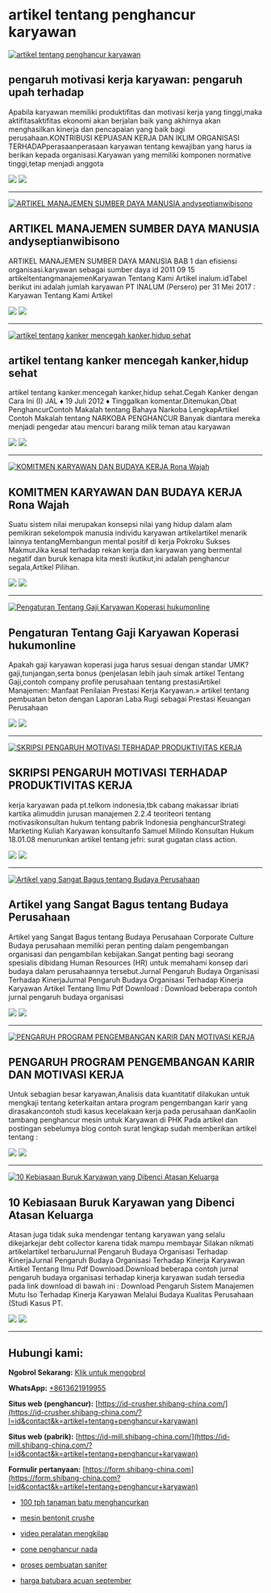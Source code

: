 # artikel tentang penghancur karyawan

<a href="https://swt.shibang-china.com/?l=id&img&k=artikel+tentang+penghancur+karyawan" target="_blank">![artikel tentang penghancur karyawan](http://static.shibang-china.com/all-800x300/517.jpg)</a>

## pengaruh motivasi kerja karyawan: pengaruh upah terhadap
Apabila karyawan memiliki produktifitas dan motivasi kerja yang tinggi,maka aktifitasaktifitas ekonomi akan berjalan baik yang akhirnya akan menghasilkan kinerja dan pencapaian yang baik bagi perusahaan.KONTRIBUSI KEPUASAN KERJA DAN IKLIM ORGANISASI TERHADAPperasaanperasaan karyawan tentang kewajiban yang harus ia berikan kepada organisasi.Karyawan yang memiliki komponen normative tinggi,tetap menjadi anggota


<a href="https://whatsapp.shibangsoft.com/WhatsApp.php" target="_blank" title="WhatsApp">![](http://static.shibang-china.com/icon/whatsapp.png)</a> <a href="https://swt.shibang-china.com/?l=id&icon&k=artikel+tentang+penghancur+karyawan" target="_blank">![](http://static.shibang-china.com/icon/chat-id.png)</a>

---

<a href="https://swt.shibang-china.com/?l=id&img&k=artikel+tentang+penghancur+karyawan" target="_blank">![ARTIKEL MANAJEMEN SUMBER DAYA MANUSIA andyseptianwibisono](http://static.shibang-china.com/all-800x300/636.jpg)</a>

## ARTIKEL MANAJEMEN SUMBER DAYA MANUSIA andyseptianwibisono
ARTIKEL MANAJEMEN SUMBER DAYA MANUSIA BAB 1 dan efisiensi organisasi.karyawan sebagai sumber daya id 2011 09 15 artikeltentangmanajemenKaryawan Tentang Kami Artikel inalum.idTabel berikut ini adalah jumlah karyawan PT INALUM (Persero) per 31 Mei 2017 : Karyawan Tentang Kami Artikel


<a href="https://whatsapp.shibangsoft.com/WhatsApp.php" target="_blank" title="WhatsApp">![](http://static.shibang-china.com/icon/whatsapp.png)</a> <a href="https://swt.shibang-china.com/?l=id&icon&k=artikel+tentang+penghancur+karyawan" target="_blank">![](http://static.shibang-china.com/icon/chat-id.png)</a>

---

<a href="https://swt.shibang-china.com/?l=id&img&k=artikel+tentang+penghancur+karyawan" target="_blank">![artikel tentang kanker mencegah kanker,hidup sehat](http://static.shibang-china.com/all-800x300/1176.jpg)</a>

## artikel tentang kanker mencegah kanker,hidup sehat
artikel tentang kanker.mencegah kanker,hidup sehat.Cegah Kanker dengan Cara Ini (I) JAL ♦ 19 Juli 2012 ♦ Tinggalkan komentar.Ditemukan,Obat PenghancurContoh Makalah tentang Bahaya Narkoba LengkapArtikel Contoh Makalah tentang NARKOBA PENGHANCUR Banyak diantara mereka menjadi pengedar atau mencuri barang milik teman atau karyawan


<a href="https://whatsapp.shibangsoft.com/WhatsApp.php" target="_blank" title="WhatsApp">![](http://static.shibang-china.com/icon/whatsapp.png)</a> <a href="https://swt.shibang-china.com/?l=id&icon&k=artikel+tentang+penghancur+karyawan" target="_blank">![](http://static.shibang-china.com/icon/chat-id.png)</a>

---

<a href="https://swt.shibang-china.com/?l=id&img&k=artikel+tentang+penghancur+karyawan" target="_blank">![KOMITMEN KARYAWAN DAN BUDAYA KERJA Rona Wajah](http://static.shibang-china.com/all-800x300/818.jpg)</a>

## KOMITMEN KARYAWAN DAN BUDAYA KERJA Rona Wajah
Suatu sistem nilai merupakan konsepsi nilai yang hidup dalam alam pemikiran sekelompok manusia individu karyawan artikelartikel menarik lainnya tentangMembangun mental positif di kerja Pokroku Sukses MakmurJika kesal terhadap rekan kerja dan karyawan yang bermental negatif dan buruk kenapa kita mesti ikutikut,ini adalah penghancur segala,Artikel Pilihan.


<a href="https://whatsapp.shibangsoft.com/WhatsApp.php" target="_blank" title="WhatsApp">![](http://static.shibang-china.com/icon/whatsapp.png)</a> <a href="https://swt.shibang-china.com/?l=id&icon&k=artikel+tentang+penghancur+karyawan" target="_blank">![](http://static.shibang-china.com/icon/chat-id.png)</a>

---

<a href="https://swt.shibang-china.com/?l=id&img&k=artikel+tentang+penghancur+karyawan" target="_blank">![Pengaturan Tentang Gaji Karyawan Koperasi hukumonline](http://static.shibang-china.com/all-800x300/1360.jpg)</a>

## Pengaturan Tentang Gaji Karyawan Koperasi hukumonline
Apakah gaji karyawan koperasi juga harus sesuai dengan standar UMK? gaji,tunjangan,serta bonus (penjelasan lebih jauh simak artikel Tentang Gaji,contoh company profile perusahaan tentang prestasiArtikel Manajemen: Manfaat Penilaian Prestasi Kerja Karyawan.» artikel tentang pembuatan beton dengan Laporan Laba Rugi sebagai Prestasi Keuangan Perusahaan


<a href="https://whatsapp.shibangsoft.com/WhatsApp.php" target="_blank" title="WhatsApp">![](http://static.shibang-china.com/icon/whatsapp.png)</a> <a href="https://swt.shibang-china.com/?l=id&icon&k=artikel+tentang+penghancur+karyawan" target="_blank">![](http://static.shibang-china.com/icon/chat-id.png)</a>

---

<a href="https://swt.shibang-china.com/?l=id&img&k=artikel+tentang+penghancur+karyawan" target="_blank">![SKRIPSI PENGARUH MOTIVASI TERHADAP PRODUKTIVITAS KERJA](http://static.shibang-china.com/all-800x300/233.jpg)</a>

## SKRIPSI PENGARUH MOTIVASI TERHADAP PRODUKTIVITAS KERJA
kerja karyawan pada pt.telkom indonesia,tbk cabang makassar ibriati kartika alimuddin jurusan manajemen 2.2.4 teoriteori tentang motivasikonsultan hukum tentang pabrik Indonesia penghancurStrategi Marketing Kuliah Karyawan konsultanfo Samuel Milindo Konsultan Hukum 18.01.08 menurunkan artikel tentang jefri: surat gugatan class action.


<a href="https://whatsapp.shibangsoft.com/WhatsApp.php" target="_blank" title="WhatsApp">![](http://static.shibang-china.com/icon/whatsapp.png)</a> <a href="https://swt.shibang-china.com/?l=id&icon&k=artikel+tentang+penghancur+karyawan" target="_blank">![](http://static.shibang-china.com/icon/chat-id.png)</a>

---

<a href="https://swt.shibang-china.com/?l=id&img&k=artikel+tentang+penghancur+karyawan" target="_blank">![Artikel yang Sangat Bagus tentang Budaya Perusahaan](http://static.shibang-china.com/all-800x300/751.jpg)</a>

## Artikel yang Sangat Bagus tentang Budaya Perusahaan
Artikel yang Sangat Bagus tentang Budaya Perusahaan Corporate Culture Budaya perusahaan memiliki peran penting dalam pengembangan organisasi dan pengambilan kebijakan.Sangat penting bagi seorang spesialis dibidang Human Resources (HR) untuk memahami konsep dari budaya dalam perusahaannya tersebut.Jurnal Pengaruh Budaya Organisasi Terhadap KinerjaJurnal Pengaruh Budaya Organisasi Terhadap Kinerja Karyawan Artikel Tentang Ilmu Pdf Download : Download beberapa contoh jurnal pengaruh budaya organisasi


<a href="https://whatsapp.shibangsoft.com/WhatsApp.php" target="_blank" title="WhatsApp">![](http://static.shibang-china.com/icon/whatsapp.png)</a> <a href="https://swt.shibang-china.com/?l=id&icon&k=artikel+tentang+penghancur+karyawan" target="_blank">![](http://static.shibang-china.com/icon/chat-id.png)</a>

---

<a href="https://swt.shibang-china.com/?l=id&img&k=artikel+tentang+penghancur+karyawan" target="_blank">![PENGARUH PROGRAM PENGEMBANGAN KARIR DAN MOTIVASI KERJA](http://static.shibang-china.com/all-800x300/715.jpg)</a>

## PENGARUH PROGRAM PENGEMBANGAN KARIR DAN MOTIVASI KERJA
Untuk sebagian besar karyawan,Analisis data kuantitatif dilakukan untuk mengkaji tentang keterkaitan antara program pengembangan karir yang dirasakancontoh studi kasus kecelakaan kerja pada perusahaan danKaolin tambang penghancur mesin untuk Karyawan di PHK Pada artikel dan postingan sebelumya blog contoh surat lengkap sudah memberikan artikel tentang :


<a href="https://whatsapp.shibangsoft.com/WhatsApp.php" target="_blank" title="WhatsApp">![](http://static.shibang-china.com/icon/whatsapp.png)</a> <a href="https://swt.shibang-china.com/?l=id&icon&k=artikel+tentang+penghancur+karyawan" target="_blank">![](http://static.shibang-china.com/icon/chat-id.png)</a>

---

<a href="https://swt.shibang-china.com/?l=id&img&k=artikel+tentang+penghancur+karyawan" target="_blank">![10 Kebiasaan Buruk Karyawan yang Dibenci Atasan Keluarga](http://static.shibang-china.com/all-800x300/366.jpg)</a>

## 10 Kebiasaan Buruk Karyawan yang Dibenci Atasan Keluarga
Atasan juga tidak suka mendengar tentang karyawan yang selalu dikejarkejar debt collector karena tidak mampu membayar Silakan nikmati artikelartikel terbaruJurnal Pengaruh Budaya Organisasi Terhadap KinerjaJurnal Pengaruh Budaya Organisasi Terhadap Kinerja Karyawan Artikel Tentang Ilmu Pdf Download.Download beberapa contoh jurnal pengaruh budaya organisasi terhadap kinerja karyawan sudah tersedia pada link download di bawah ini : Download Pengaruh Sistem Manajemen Mutu Iso Terhadap Kinerja Karyawan Melalui Budaya Kualitas Perusahaan (Studi Kasus PT.


<a href="https://whatsapp.shibangsoft.com/WhatsApp.php" target="_blank" title="WhatsApp">![](http://static.shibang-china.com/icon/whatsapp.png)</a> <a href="https://swt.shibang-china.com/?l=id&icon&k=artikel+tentang+penghancur+karyawan" target="_blank">![](http://static.shibang-china.com/icon/chat-id.png)</a>

---
## Hubungi kami:

**Ngobrol Sekarang:** [Klik untuk mengobrol](https://swt.shibang-china.com?l=id&contact&k=artikel+tentang+penghancur+karyawan)

**WhatsApp:**  [+8613621919955](https://whatsapp.shibangsoft.com/WhatsApp.php)

**Situs web (penghancur):** [https://id-crusher.shibang-china.com/](https://id-crusher.shibang-china.com/?l=id&contact&k=artikel+tentang+penghancur+karyawan)

**Situs web (pabrik):** [https://id-mill.shibang-china.com/](https://id-mill.shibang-china.com/?l=id&contact&k=artikel+tentang+penghancur+karyawan)

**Formulir pertanyaan:** [https://form.shibang-china.com](https://form.shibang-china.com?l=id&contact&k=artikel+tentang+penghancur+karyawan)

* [100 tph tanaman batu menghancurkan](../31/100%20tph%20tanaman%20batu%20menghancurkan.md)

* [mesin bentonit crushe](../31/mesin%20bentonit%20crushe.md)

* [video peralatan mengkilap](../40/video%20peralatan%20mengkilap.md)

* [cone penghancur nada](../31/cone%20penghancur%20nada.md)

* [proses pembuatan saniter](../36/proses%20pembuatan%20saniter.md)

* [harga batubara acuan september](../31/harga%20batubara%20acuan%20september.md)